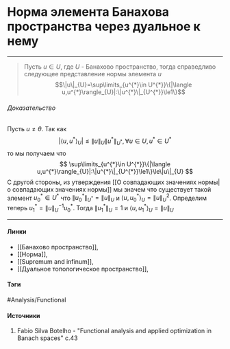 # Норма элемента Банахова пространства через дуальное к нему
***
>Пусть $u\in U$, где $U$ - Банахово пространство, тогда справедливо следующее представление нормы элемента $u$ $$\|u\|_{U}=\sup\limits_{u^{*}\in U^{*}}\{|\langle u,u^{*}\rangle_{U}|:\|u^{*}\|_{U^{*}}\le1\}$$

###### Доказательство
Пусть $u\ne\theta$. Так как
$$
|\langle u,u^{*}\rangle_{U}|\le\|u\|_{U}\|u^{*}\|_{U^{*}},\forall u\in U,u^{*}\in U^{*}
$$
то мы получаем что
$$
\sup\limits_{u^{*}\in U^{*}}\{|\langle u,u^{*}\rangle_{U}|:\|u^{*}\|_{U^{*}}\le1\}\le\|u\|_{U}
$$
С другой стороны, из утверждения [[О совпадающих значениях нормы|о совпадающих значениях нормы]] мы значем что существует такой элемент $u_{0}^{*}\in U^{*}$ что $\|u_{0}^{*}\|_{U^{*}}=\|u\|_{U}$ и $\langle u,u_{0}^{*}\rangle_{U}=\|u\|_{U}^{2}$. Определим теперь $u_{1}^{*}=\|u\|_{U}^{-1}u_{0}^{*}$. Тогда $\|u_{1}^{*}\|_{U}=1$ и $\langle u,u_{1}^{*}\rangle_{U}=\|u\|_{U}$
***
#### Линки
- [[Банахово пространство]],
- [[Норма]],
- [[Supremum and infinum]],
- [[Дуальное топологическое пространство]],
#### Тэги
 #Analysis/Functional 
#### Источники
1. Fabio Silva Botelho - "Functional analysis and applied optimization in Banach spaces" c.43